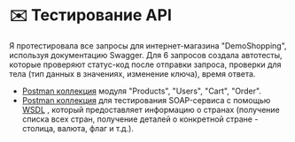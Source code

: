 # ✉️ Тестирование API

Я протестировала все запросы для интернет-магазина "DemoShopping", используя документацию Swagger. Для 6 запросов создала автотесты, которые проверяют статус-код после отправки запроса, проверки для тела (тип данных в значениях, изменение ключа), время ответа. 

 <ul>
<li>  <a href="https://www.postman.com/altimetry-specialist-32125376/workspace/demoshopping/collection/39719611-e745646a-0f39-4664-9435-1aa0195358c1?action=share&creator=39719611&active-environment=39719611-0fe1a957-1207-4a48-84eb-82c02d6226d8">Postman коллекция</a> модуля "Products", "Users", "Cart", "Order". </li> 
   
<li>  <a href="https://www.postman.com/altimetry-specialist-32125376/workspace/demoshopping/collection/39719611-362a6cd0-e675-444e-9613-8ca30affe12f?action=share&creator=39719611&active-environment=39719611-0fe1a957-1207-4a48-84eb-82c02d6226d8">Postman коллекция</a> для тестирования SOAP-сервиса с помощью <a href="http://webservices.oorsprong.org/websamples.countryinfo/CountryInfoService.wso?WSDL">WSDL</a> , который предоставляет информацию о странах (получение списка всех стран, получение
деталей о конкретной стране - столица, валюта, флаг и т.д.). </li>
</ul>
